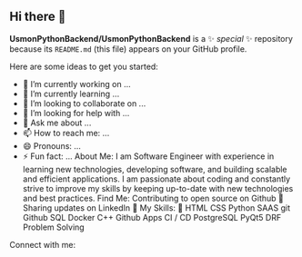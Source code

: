 ## Hi there 👋


**UsmonPythonBackend/UsmonPythonBackend** is a ✨ _special_ ✨ repository because its `README.md` (this file) appears on your GitHub profile.

Here are some ideas to get you started:

- 🔭 I’m currently working on ...
- 🌱 I’m currently learning ...
- 👯 I’m looking to collaborate on ...
- 🤔 I’m looking for help with ...
- 💬 Ask me about ...
- 📫 How to reach me: ...
- 😄 Pronouns: ...
- ⚡ Fun fact: ...
About Me:
I am Software Engineer with experience in learning new technologies, developing software, and building scalable and efficient applications.
I am passionate about coding and constantly strive to improve my skills by keeping up-to-date with new technologies and best practices.
Find Me:
Contributing to open source on Github 🏓
Sharing updates on LinkedIn 💼
My Skills: 🚀
HTML CSS Python SAAS git Github SQL Docker C++ Github Apps CI / CD PostgreSQL PyQt5 DRF Problem Solving

Connect with me:
